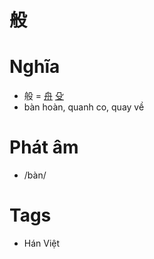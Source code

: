 # 般

# Nghĩa
* 般 = [舟](舟.md) [殳](殳.md)
* bàn hoàn, quanh co, quay về

# Phát âm
* /bàn/

# Tags
* Hán Việt

